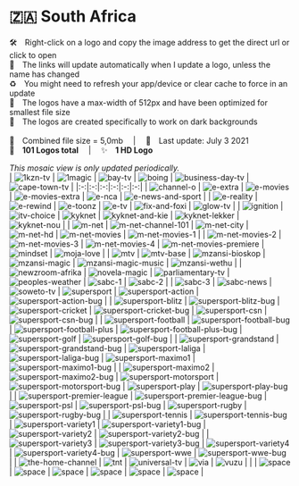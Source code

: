 🇿🇦 South Africa
===============
🛠 Right-click on a logo and copy the image address to get the direct url or click to open  
🔗 The links will update automatically when I update a logo, unless the name has changed  
♻️ You might need to refresh your app/device or clear cache to force in an update  
📐 The logos have a max-width of 512px and have been optimized for smallest file size  
🖤 The logos are created specifically to work on dark backgrounds  
   
💾 Combined file size = 5,0mb  |  📅 Last update: July 3 2021  
🎨 __101 Logos total__  |  ✨ __1 HD Logo__
   
   
*This mosaic view is only updated periodically.*  
| ![1kzn-tv] | ![1magic] | ![bay-tv] | ![boing] | ![business-day-tv] | ![cape-town-tv] |
|:-:|:-:|:-:|:-:|:-:|:-:|
| ![channel-o] | ![e-extra] | ![e-movies] | ![e-movies-extra] | ![e-nca] | ![e-news-and-sport] |
| ![e-reality] | ![e-rewind] | ![e-toonz] | ![e-tv] | ![fix-and-foxi] | ![glow-tv] |
| ![ignition] | ![itv-choice] | ![kyknet] | ![kyknet-and-kie] | ![kyknet-lekker] | ![kyknet-nou] |
| ![m-net] | ![m-net-channel-101] | ![m-net-city] | ![m-net-hd] | ![m-net-movies] | ![m-net-movies-1] |
| ![m-net-movies-2] | ![m-net-movies-3] | ![m-net-movies-4] | ![m-net-movies-premiere] | ![mindset] | ![moja-love] |
| ![mtv] | ![mtv-base] | ![mzansi-bioskop] | ![mzansi-magic] | ![mzansi-magic-music] | ![mzansi-wethu] |
| ![newzroom-afrika] | ![novela-magic] | ![parliamentary-tv] | ![peoples-weather] | ![sabc-1] | ![sabc-2] |
| ![sabc-3] | ![sabc-news] | ![soweto-tv] | ![supersport] | ![supersport-action] | ![supersport-action-bug] |
| ![supersport-blitz] | ![supersport-blitz-bug] | ![supersport-cricket] | ![supersport-cricket-bug] | ![supersport-csn] | ![supersport-csn-bug] |
| ![supersport-football] | ![supersport-football-bug] | ![supersport-football-plus] | ![supersport-football-plus-bug] | ![supersport-golf] | ![supersport-golf-bug] |
| ![supersport-grandstand] | ![supersport-grandstand-bug] | ![supersport-laliga] | ![supersport-laliga-bug] | ![supersport-maximo1] | ![supersport-maximo1-bug] |
| ![supersport-maximo2] | ![supersport-maximo2-bug] | ![supersport-motorsport] | ![supersport-motorsport-bug] | ![supersport-play] | ![supersport-play-bug] |
| ![supersport-premier-league] | ![supersport-premier-league-bug] | ![supersport-psl] | ![supersport-psl-bug] | ![supersport-rugby] | ![supersport-rugby-bug] |
| ![supersport-tennis] | ![supersport-tennis-bug] | ![supersport-variety1] | ![supersport-variety1-bug] | ![supersport-variety2] | ![supersport-variety2-bug] |
| ![supersport-variety3] | ![supersport-variety3-bug] | ![supersport-variety4] | ![supersport-variety4-bug] | ![supersport-wwe] | ![supersport-wwe-bug] |
| ![the-home-channel] | ![tnt] | ![universal-tv] | ![via] | ![vuzu] |  |
| ![space] | ![space] | ![space] | ![space] | ![space] | ![space] |

[1kzn-tv]:https://raw.githubusercontent.com/Fourqui/tv/master/countries/south-africa/1kzn-tv-za.png
[1magic]:https://raw.githubusercontent.com/Fourqui/tv/master/countries/south-africa/1magic-za.png
[bay-tv]:https://raw.githubusercontent.com/Fourqui/tv/master/countries/south-africa/bay-tv-za.png
[boing]:https://raw.githubusercontent.com/Fourqui/tv/master/countries/south-africa/boing-za.png
[business-day-tv]:https://raw.githubusercontent.com/Fourqui/tv/master/countries/south-africa/business-day-tv-za.png
[cape-town-tv]:https://raw.githubusercontent.com/Fourqui/tv/master/countries/south-africa/cape-town-tv-za.png
[channel-o]:https://raw.githubusercontent.com/Fourqui/tv/master/countries/south-africa/channel-o-za.png
[e-extra]:https://raw.githubusercontent.com/Fourqui/tv/master/countries/south-africa/e-extra-za.png
[e-movies]:https://raw.githubusercontent.com/Fourqui/tv/master/countries/south-africa/e-movies-za.png
[e-movies-extra]:https://raw.githubusercontent.com/Fourqui/tv/master/countries/south-africa/e-movies-extra-za.png
[e-nca]:https://raw.githubusercontent.com/Fourqui/tv/master/countries/south-africa/e-nca-za.png
[e-news-and-sport]:https://raw.githubusercontent.com/Fourqui/tv/master/countries/south-africa/e-news-and-sport-za.png
[e-reality]:https://raw.githubusercontent.com/Fourqui/tv/master/countries/south-africa/e-reality-za.png
[e-rewind]:https://raw.githubusercontent.com/Fourqui/tv/master/countries/south-africa/e-rewind-za.png
[e-toonz]:https://raw.githubusercontent.com/Fourqui/tv/master/countries/south-africa/e-toonz-za.png
[e-tv]:https://raw.githubusercontent.com/Fourqui/tv/master/countries/south-africa/e-tv-za.png
[fix-and-foxi]:https://raw.githubusercontent.com/Fourqui/tv/master/countries/south-africa/fix-and-foxi-za.png
[glow-tv]:https://raw.githubusercontent.com/Fourqui/tv/master/countries/south-africa/glow-tv-za.png
[ignition]:https://raw.githubusercontent.com/Fourqui/tv/master/countries/south-africa/ignition-za.png
[itv-choice]:https://raw.githubusercontent.com/Fourqui/tv/master/countries/south-africa/itv-choice-za.png
[kyknet]:https://raw.githubusercontent.com/Fourqui/tv/master/countries/south-africa/kyknet-za.png
[kyknet-and-kie]:https://raw.githubusercontent.com/Fourqui/tv/master/countries/south-africa/kyknet-and-kie-za.png
[kyknet-lekker]:https://raw.githubusercontent.com/Fourqui/tv/master/countries/south-africa/kyknet-lekker-za.png
[kyknet-nou]:https://raw.githubusercontent.com/Fourqui/tv/master/countries/south-africa/kyknet-nou-za.png
[m-net]:https://raw.githubusercontent.com/Fourqui/tv/master/countries/south-africa/m-net-za.png
[m-net-channel-101]:https://raw.githubusercontent.com/Fourqui/tv/master/countries/south-africa/m-net-channel-101-za.png
[m-net-city]:https://raw.githubusercontent.com/Fourqui/tv/master/countries/south-africa/m-net-city-za.png
[m-net-hd]:https://raw.githubusercontent.com/Fourqui/tv/master/countries/south-africa/m-net-hd-za.png
[m-net-movies]:https://raw.githubusercontent.com/Fourqui/tv/master/countries/south-africa/m-net-movies-za.png
[m-net-movies-1]:https://raw.githubusercontent.com/Fourqui/tv/master/countries/south-africa/m-net-movies-1-za.png
[m-net-movies-2]:https://raw.githubusercontent.com/Fourqui/tv/master/countries/south-africa/m-net-movies-2-za.png
[m-net-movies-3]:https://raw.githubusercontent.com/Fourqui/tv/master/countries/south-africa/m-net-movies-3-za.png
[m-net-movies-4]:https://raw.githubusercontent.com/Fourqui/tv/master/countries/south-africa/m-net-movies-4-za.png
[m-net-movies-premiere]:https://raw.githubusercontent.com/Fourqui/tv/master/countries/south-africa/m-net-movies-premiere-za.png
[mindset]:https://raw.githubusercontent.com/Fourqui/tv/master/countries/south-africa/mindset-za.png
[moja-love]:https://raw.githubusercontent.com/Fourqui/tv/master/countries/south-africa/moja-love-za.png
[mtv]:https://raw.githubusercontent.com/Fourqui/tv/master/countries/south-africa/mtv-za.png
[mtv-base]:https://raw.githubusercontent.com/Fourqui/tv/master/countries/south-africa/mtv-base-za.png
[mzansi-bioskop]:https://raw.githubusercontent.com/Fourqui/tv/master/countries/south-africa/mzansi-bioskop-za.png
[mzansi-magic]:https://raw.githubusercontent.com/Fourqui/tv/master/countries/south-africa/mzansi-magic-za.png
[mzansi-magic-music]:https://raw.githubusercontent.com/Fourqui/tv/master/countries/south-africa/mzansi-magic-music-za.png
[mzansi-wethu]:https://raw.githubusercontent.com/Fourqui/tv/master/countries/south-africa/mzansi-wethu-za.png
[newzroom-afrika]:https://raw.githubusercontent.com/Fourqui/tv/master/countries/south-africa/newzroom-afrika-za.png
[novela-magic]:https://raw.githubusercontent.com/Fourqui/tv/master/countries/south-africa/novela-magic-za.png
[parliamentary-tv]:https://raw.githubusercontent.com/Fourqui/tv/master/countries/south-africa/parliamentary-tv-za.png
[peoples-weather]:https://raw.githubusercontent.com/Fourqui/tv/master/countries/south-africa/peoples-weather-za.png
[sabc-1]:https://raw.githubusercontent.com/Fourqui/tv/master/countries/south-africa/sabc-1-za.png
[sabc-2]:https://raw.githubusercontent.com/Fourqui/tv/master/countries/south-africa/sabc-2-za.png
[sabc-3]:https://raw.githubusercontent.com/Fourqui/tv/master/countries/south-africa/sabc-3-za.png
[sabc-news]:https://raw.githubusercontent.com/Fourqui/tv/master/countries/south-africa/sabc-news-za.png
[soweto-tv]:https://raw.githubusercontent.com/Fourqui/tv/master/countries/south-africa/soweto-tv-za.png
[supersport]:https://raw.githubusercontent.com/Fourqui/tv/master/countries/south-africa/supersport-za.png
[supersport-action]:https://raw.githubusercontent.com/Fourqui/tv/master/countries/south-africa/supersport-action-za.png
[supersport-action-bug]:https://raw.githubusercontent.com/Fourqui/tv/master/countries/south-africa/screen-bug/supersport-action-bug-za.png
[supersport-blitz]:https://raw.githubusercontent.com/Fourqui/tv/master/countries/south-africa/supersport-blitz-za.png
[supersport-blitz-bug]:https://raw.githubusercontent.com/Fourqui/tv/master/countries/south-africa/screen-bug/supersport-blitz-bug-za.png
[supersport-cricket]:https://raw.githubusercontent.com/Fourqui/tv/master/countries/south-africa/supersport-cricket-za.png
[supersport-cricket-bug]:https://raw.githubusercontent.com/Fourqui/tv/master/countries/south-africa/screen-bug/supersport-cricket-bug-za.png
[supersport-csn]:https://raw.githubusercontent.com/Fourqui/tv/master/countries/south-africa/supersport-csn-za.png
[supersport-csn-bug]:https://raw.githubusercontent.com/Fourqui/tv/master/countries/south-africa/screen-bug/supersport-csn-bug-za.png
[supersport-football]:https://raw.githubusercontent.com/Fourqui/tv/master/countries/south-africa/supersport-football-za.png
[supersport-football-bug]:https://raw.githubusercontent.com/Fourqui/tv/master/countries/south-africa/screen-bug/supersport-football-bug-za.png
[supersport-football-plus]:https://raw.githubusercontent.com/Fourqui/tv/master/countries/south-africa/supersport-football-plus-za.png
[supersport-football-plus-bug]:https://raw.githubusercontent.com/Fourqui/tv/master/countries/south-africa/screen-bug/supersport-football-plus-bug-za.png
[supersport-golf]:https://raw.githubusercontent.com/Fourqui/tv/master/countries/south-africa/supersport-golf-za.png
[supersport-golf-bug]:https://raw.githubusercontent.com/Fourqui/tv/master/countries/south-africa/screen-bug/supersport-golf-bug-za.png
[supersport-grandstand]:https://raw.githubusercontent.com/Fourqui/tv/master/countries/south-africa/supersport-grandstand-za.png
[supersport-grandstand-bug]:https://raw.githubusercontent.com/Fourqui/tv/master/countries/south-africa/screen-bug/supersport-grandstand-bug-za.png
[supersport-laliga]:https://raw.githubusercontent.com/Fourqui/tv/master/countries/south-africa/supersport-laliga-za.png
[supersport-laliga-bug]:https://raw.githubusercontent.com/Fourqui/tv/master/countries/south-africa/screen-bug/supersport-laliga-bug-za.png
[supersport-maximo1]:https://raw.githubusercontent.com/Fourqui/tv/master/countries/south-africa/supersport-maximo1-za.png
[supersport-maximo1-bug]:https://raw.githubusercontent.com/Fourqui/tv/master/countries/south-africa/screen-bug/supersport-maximo1-bug-za.png
[supersport-maximo2]:https://raw.githubusercontent.com/Fourqui/tv/master/countries/south-africa/supersport-maximo2-za.png
[supersport-maximo2-bug]:https://raw.githubusercontent.com/Fourqui/tv/master/countries/south-africa/screen-bug/supersport-maximo2-bug-za.png
[supersport-motorsport]:https://raw.githubusercontent.com/Fourqui/tv/master/countries/south-africa/supersport-motorsport-za.png
[supersport-motorsport-bug]:https://raw.githubusercontent.com/Fourqui/tv/master/countries/south-africa/screen-bug/supersport-motorsport-bug-za.png
[supersport-play]:https://raw.githubusercontent.com/Fourqui/tv/master/countries/south-africa/supersport-play-za.png
[supersport-play-bug]:https://raw.githubusercontent.com/Fourqui/tv/master/countries/south-africa/screen-bug/supersport-play-bug-za.png
[supersport-premier-league]:https://raw.githubusercontent.com/Fourqui/tv/master/countries/south-africa/supersport-premier-league-za.png
[supersport-premier-league-bug]:https://raw.githubusercontent.com/Fourqui/tv/master/countries/south-africa/screen-bug/supersport-premier-league-bug-za.png
[supersport-psl]:https://raw.githubusercontent.com/Fourqui/tv/master/countries/south-africa/supersport-psl-za.png
[supersport-psl-bug]:https://raw.githubusercontent.com/Fourqui/tv/master/countries/south-africa/screen-bug/supersport-psl-bug-za.png
[supersport-rugby]:https://raw.githubusercontent.com/Fourqui/tv/master/countries/south-africa/supersport-rugby-za.png
[supersport-rugby-bug]:https://raw.githubusercontent.com/Fourqui/tv/master/countries/south-africa/screen-bug/supersport-rugby-bug-za.png
[supersport-tennis]:https://raw.githubusercontent.com/Fourqui/tv/master/countries/south-africa/supersport-tennis-za.png
[supersport-tennis-bug]:https://raw.githubusercontent.com/Fourqui/tv/master/countries/south-africa/screen-bug/supersport-tennis-bug-za.png
[supersport-variety1]:https://raw.githubusercontent.com/Fourqui/tv/master/countries/south-africa/supersport-variety1-za.png
[supersport-variety1-bug]:https://raw.githubusercontent.com/Fourqui/tv/master/countries/south-africa/screen-bug/supersport-variety1-bug-za.png
[supersport-variety2]:https://raw.githubusercontent.com/Fourqui/tv/master/countries/south-africa/supersport-variety2-za.png
[supersport-variety2-bug]:https://raw.githubusercontent.com/Fourqui/tv/master/countries/south-africa/screen-bug/supersport-variety2-bug-za.png
[supersport-variety3]:https://raw.githubusercontent.com/Fourqui/tv/master/countries/south-africa/supersport-variety3-za.png
[supersport-variety3-bug]:https://raw.githubusercontent.com/Fourqui/tv/master/countries/south-africa/screen-bug/supersport-variety3-bug-za.png
[supersport-variety4]:https://raw.githubusercontent.com/Fourqui/tv/master/countries/south-africa/supersport-variety4-za.png
[supersport-variety4-bug]:https://raw.githubusercontent.com/Fourqui/tv/master/countries/south-africa/screen-bug/supersport-variety4-bug-za.png
[supersport-wwe]:https://raw.githubusercontent.com/Fourqui/tv/master/countries/south-africa/supersport-wwe-za.png
[supersport-wwe-bug]:https://raw.githubusercontent.com/Fourqui/tv/master/countries/south-africa/screen-bug/supersport-wwe-bug-za.png
[the-home-channel]:https://raw.githubusercontent.com/Fourqui/tv/master/countries/south-africa/the-home-channel-za.png
[tnt]:https://raw.githubusercontent.com/Fourqui/tv/master/countries/south-africa/tnt-za.png
[universal-tv]:https://raw.githubusercontent.com/Fourqui/tv/master/countries/south-africa/universal-tv-za.png
[via]:https://raw.githubusercontent.com/Fourqui/tv/master/countries/south-africa/via-za.png
[vuzu]:https://raw.githubusercontent.com/Fourqui/tv/master/countries/south-africa/vuzu-za.png

[space]:https://github.com/Fourqui/tv/blob/master/misc/%CE%A9/space-1500.png
